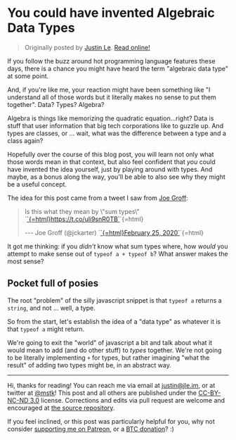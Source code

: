 You could have invented Algebraic Data Types
============================================

> Originally posted by [Justin Le](https://blog.jle.im/).
> [Read online!](https://blog.jle.im/entry/you-could-have-invented-adts.html)

If you follow the buzz around hot programming language features these days,
there is a chance you might have heard the term "algebraic data type" at some
point.

And, if you're like me, your reaction might have been something like "I
understand all of those words but it literally makes no sense to put them
together". Data? Types? Algebra?

Algebra is things like memorizing the quadratic equation...right? Data is stuff
that user information that big tech corporations like to guzzle up. And types
are classes, or ... wait, what was the difference between a type and a class
again?

Hopefully over the course of this blog post, you will learn not only what those
words mean in that context, but also feel confident that *you* could have
invented the idea yourself, just by playing around with types. And maybe, as a
bonus along the way, you'll be able to also see why they might be a useful
concept.

The idea for this post came from a tweet I saw from [Joe
Groff](https://twitter.com/jckarter):

<blockquote class="twitter-tweet">
<p lang="en" dir="ltr">
Is this what they mean by \"sum types\"
`<a href="https://t.co/uli9snR0TB">`{=html}https://t.co/uli9snR0TB`</a>`{=html}
</p>
--- Joe Groff (@jckarter)
`<a href="https://twitter.com/jckarter/status/1232419073511706624?ref_src=twsrc%5Etfw">`{=html}February
25, 2020`</a>`{=html}
</blockquote>
<script async src="https://platform.twitter.com/widgets.js" charset="utf-8"></script>

It got me thinking: if you *didn't* know what sum types where, how *would* you
attempt to make sense out of `typeof a + typeof b`? What answer makes the most
sense?

## Pocket full of posies

The root "problem" of the silly javascript snippet is that `typeof a` returns a
`string`, and not ... well, a type.

So from the start, let's establish the idea of a "data type" as whatever it is
that `typeof a` might return.

We're going to exit the "world" of javascript a bit and talk about what it would
mean to add (and do other stuff) to *types* together. We're not going to be
literally implementing `+` for types, but rather imagining "what the result" of
adding two types might be, in an abstract way.

--------------------------------------------------------------------------------

Hi, thanks for reading! You can reach me via email at <justin@jle.im>, or at
twitter at [\@mstk](https://twitter.com/mstk)! This post and all others are
published under the [CC-BY-NC-ND
3.0](https://creativecommons.org/licenses/by-nc-nd/3.0/) license. Corrections
and edits via pull request are welcome and encouraged at [the source
repository](https://github.com/mstksg/inCode).

If you feel inclined, or this post was particularly helpful for you, why not
consider [supporting me on Patreon](https://www.patreon.com/justinle/overview),
or a [BTC donation](bitcoin:3D7rmAYgbDnp4gp4rf22THsGt74fNucPDU)? :)

